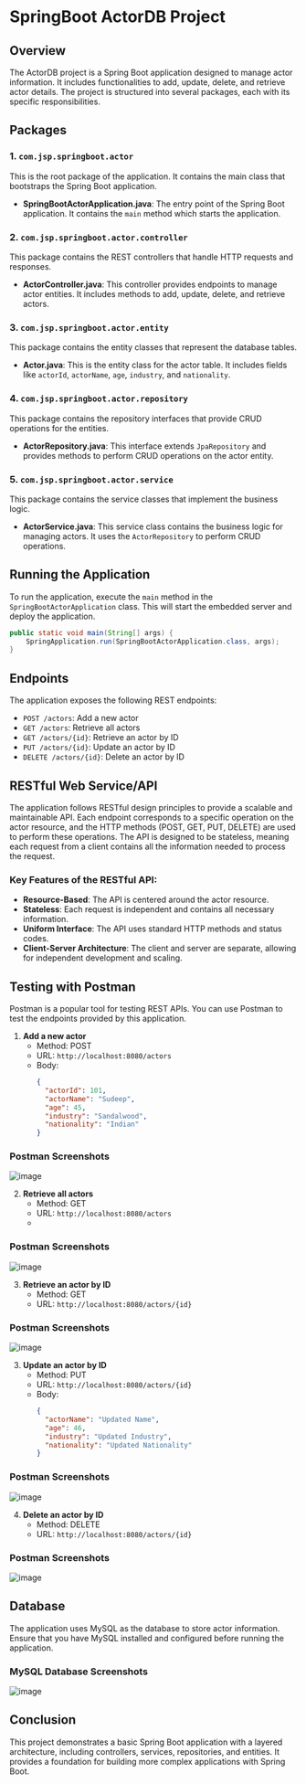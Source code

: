 # SpringBoot ActorDB Project

## Overview
The ActorDB project is a Spring Boot application designed to manage actor information. It includes functionalities to add, update, delete, and retrieve actor details. The project is structured into several packages, each with its specific responsibilities.

## Packages

### 1. `com.jsp.springboot.actor`
This is the root package of the application. It contains the main class that bootstraps the Spring Boot application.

- **SpringBootActorApplication.java**: The entry point of the Spring Boot application. It contains the `main` method which starts the application.

### 2. `com.jsp.springboot.actor.controller`
This package contains the REST controllers that handle HTTP requests and responses.

- **ActorController.java**: This controller provides endpoints to manage actor entities. It includes methods to add, update, delete, and retrieve actors.

### 3. `com.jsp.springboot.actor.entity`
This package contains the entity classes that represent the database tables.

- **Actor.java**: This is the entity class for the actor table. It includes fields like `actorId`, `actorName`, `age`, `industry`, and `nationality`.

### 4. `com.jsp.springboot.actor.repository`
This package contains the repository interfaces that provide CRUD operations for the entities.

- **ActorRepository.java**: This interface extends `JpaRepository` and provides methods to perform CRUD operations on the actor entity.

### 5. `com.jsp.springboot.actor.service`
This package contains the service classes that implement the business logic.

- **ActorService.java**: This service class contains the business logic for managing actors. It uses the `ActorRepository` to perform CRUD operations.

## Running the Application
To run the application, execute the `main` method in the `SpringBootActorApplication` class. This will start the embedded server and deploy the application.

```java
public static void main(String[] args) {
    SpringApplication.run(SpringBootActorApplication.class, args);
}
```

## Endpoints
The application exposes the following REST endpoints:

- `POST /actors`: Add a new actor
- `GET /actors`: Retrieve all actors
- `GET /actors/{id}`: Retrieve an actor by ID
- `PUT /actors/{id}`: Update an actor by ID
- `DELETE /actors/{id}`: Delete an actor by ID

## RESTful Web Service/API
The application follows RESTful design principles to provide a scalable and maintainable API. Each endpoint corresponds to a specific operation on the actor resource, and the HTTP methods (POST, GET, PUT, DELETE) are used to perform these operations. The API is designed to be stateless, meaning each request from a client contains all the information needed to process the request.

### Key Features of the RESTful API:
- **Resource-Based**: The API is centered around the actor resource.
- **Stateless**: Each request is independent and contains all necessary information.
- **Uniform Interface**: The API uses standard HTTP methods and status codes.
- **Client-Server Architecture**: The client and server are separate, allowing for independent development and scaling.

## Testing with Postman
Postman is a popular tool for testing REST APIs. You can use Postman to test the endpoints provided by this application.

1. **Add a new actor**
   - Method: POST
   - URL: `http://localhost:8080/actors`
   - Body: 
     ```json
     {
       "actorId": 101,
       "actorName": "Sudeep",
       "age": 45,
       "industry": "Sandalwood",
       "nationality": "Indian"
     }
     ```
### Postman Screenshots
![image](https://github.com/user-attachments/assets/e7744c39-f54e-4d29-bce1-a56c5e521521)


2. **Retrieve all actors**
   - Method: GET
   - URL: `http://localhost:8080/actors`
   - 
  ### Postman Screenshots
![image](https://github.com/user-attachments/assets/ce792d79-9e35-4c96-8a67-b0cca1987a9a)


3. **Retrieve an actor by ID**
   - Method: GET
   - URL: `http://localhost:8080/actors/{id}`

### Postman Screenshots
![image](https://github.com/user-attachments/assets/a36d26ef-bb1f-4f86-873c-1a18ecd61c50)



3. **Update an actor by ID**
   - Method: PUT
   - URL: `http://localhost:8080/actors/{id}`
   - Body: 
     ```json
     {
       "actorName": "Updated Name",
       "age": 46,
       "industry": "Updated Industry",
       "nationality": "Updated Nationality"
     }
     ```
### Postman Screenshots
![image](https://github.com/user-attachments/assets/581f8998-c575-46b1-9638-5183da40b5b1)



4. **Delete an actor by ID**
   - Method: DELETE
   - URL: `http://localhost:8080/actors/{id}`
  
### Postman Screenshots
![image](https://github.com/user-attachments/assets/c034bb7f-dc1c-4d2c-90df-45b7c4ffc1cc)


## Database
The application uses MySQL as the database to store actor information. Ensure that you have MySQL installed and configured before running the application.

### MySQL Database Screenshots
![image](https://github.com/user-attachments/assets/e7b0f86c-90e5-4151-b089-e9f4fe81cb04)


## Conclusion
This project demonstrates a basic Spring Boot application with a layered architecture, including controllers, services, repositories, and entities. It provides a foundation for building more complex applications with Spring Boot.
